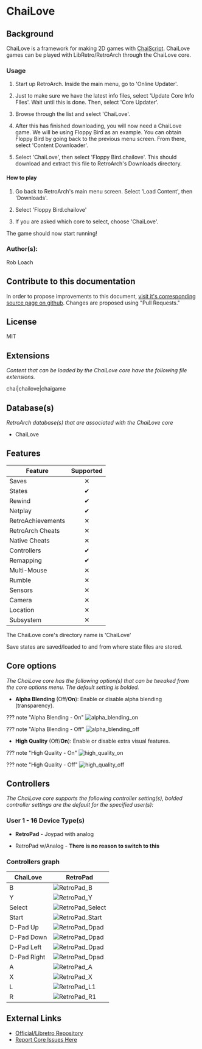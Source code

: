 # ChaiLove

## Background

ChaiLove is a framework for making 2D games with [ChaiScript](http://chaiscript.com/). ChaiLove games can be played with LibRetro/RetroArch through the ChaiLove core.

### Usage

1. Start up RetroArch. Inside the main menu, go to 'Online Updater'.

2. Just to make sure we have the latest info files, select 'Update Core Info FIles'. Wait until this is done. Then, select 'Core Updater'.

3. Browse through the list and select 'ChaiLove'.

4. After this has finished downloading, you will now need a ChaiLove game. We will be using Floppy Bird as an example. You can obtain Floppy Bird by going back to the previous menu screen. From there, select 'Content Downloader'.

5. Select 'ChaiLove', then select 'Floppy Bird.chailove'. This should download and extract this file to RetroArch's Downloads directory.

#### How to play

1. Go back to RetroArch's main menu screen. Select 'Load Content', then 'Downloads'.

2. Select 'Floppy Bird.chailove'

3. If you are asked which core to select, choose 'ChaiLove'.

The game should now start running!

### Author(s):

Rob Loach

## Contribute to this documentation

In order to propose improvements to this document, [visit it's corresponding source page on github](https://github.com/libretro/docs/tree/master/docs/library/chailove.md). Changes are proposed using "Pull Requests."

## License

MIT

## Extensions

*Content that can be loaded by the ChaiLove core have the following file extensions.*

chai|chailove|chaigame

## Database(s)

*RetroArch database(s) that are associated with the ChaiLove core*

* ChaiLove

## Features

| Feature           | Supported |
|-------------------|:---------:|
| Saves             | ✕         |
| States            | ✔         |
| Rewind            | ✔         |
| Netplay           | ✔         |
| RetroAchievements | ✕         |
| RetroArch Cheats  | ✕         |
| Native Cheats     | ✕         |
| Controllers       | ✔         |
| Remapping         | ✔         |
| Multi-Mouse       | ✕         |
| Rumble            | ✕         |
| Sensors           | ✕         |
| Camera            | ✕         |
| Location          | ✕         |
| Subsystem         | ✕         |

The ChaiLove core's directory name is 'ChaiLove'

Save states are saved/loaded to and from where state files are stored. 

## Core options

*The ChaiLove core has the following option(s) that can be tweaked from the core options menu. The default setting is bolded.*

- **Alpha Blending** (Off/**On**): Enable or disable alpha blending (transparency).

??? note "Alpha Blending - On"
	![alpha_blending_on](images\Cores\chailove\alpha_blending_on.png)
	
??? note "Alpha Blending - Off"
	![alpha_blending_off](images\Cores\chailove\alpha_blending_off.png)	

- **High Quality** (Off/**On**): Enable or disable extra visual features.

??? note "High Quality - On"
	![high_quality_on](images\Cores\chailove\high_quality_on.png)
	
??? note "High Quality - Off"
	![high_quality_off](images\Cores\chailove\high_quality_off.png)	

## Controllers

*The ChaiLove core supports the following controller setting(s), bolded controller settings are the default for the specified user(s):*

### User 1 - 16 Device Type(s)

* **RetroPad** - Joypad with analog

* RetroPad w/Analog - **There is no reason to switch to this**

### Controllers graph

| ChaiLove    | RetroPad                                                       |
|-------------|----------------------------------------------------------------|
| B           | ![RetroPad_B](images/RetroPad/Retro_B_Round.png)               |
| Y           | ![RetroPad_Y](images/RetroPad/Retro_Y_Round.png)               |
| Select      | ![RetroPad_Select](images/RetroPad/Retro_Select.png)           |
| Start       | ![RetroPad_Start](images/RetroPad/Retro_Start.png)             |
| D-Pad Up    | ![RetroPad_Dpad](images/RetroPad/Retro_Dpad_Up.png)            |
| D-Pad Down  | ![RetroPad_Dpad](images/RetroPad/Retro_Dpad_Down.png)          |
| D-Pad Left  | ![RetroPad_Dpad](images/RetroPad/Retro_Dpad_Left.png)          |
| D-Pad Right | ![RetroPad_Dpad](images/RetroPad/Retro_Dpad_Right.png)         |
| A           | ![RetroPad_A](images/RetroPad/Retro_A_Round.png)               |
| X           | ![RetroPad_X](images/RetroPad/Retro_X_Round.png)               |
| L           | ![RetroPad_L1](images/RetroPad/Retro_L1.png)                   |
| R           | ![RetroPad_R1](images/RetroPad/Retro_R1.png)                   |

## External Links

* [Official/Libretro Repository](https://github.com/RobLoach/ChaiLove)
* [Report Core Issues Here](https://github.com/RobLoach/ChaiLove/issues)